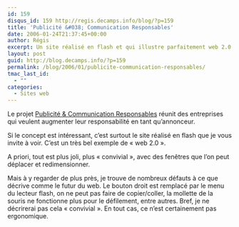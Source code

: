 ```yaml
---
id: 159
disqus_id: 159 http://regis.decamps.info/blog/?p=159
title: 'Publicité &#038; Communication Responsables'
date: 2006-01-24T21:37:45+00:00
author: Régis
excerpt: Un site réalisé en flash et qui illustre parfaitement web 2.0
layout: post
guid: http://blog.decamps.info/?p=159
permalink: /blog/2006/01/publicite-communication-responsables/
tmac_last_id:
  - ""
categories:
  - Sites web
---
```

Le projet [Publicité & Communication Responsables](http://www.communicationresponsable.com/) réunit des entreprises qui veulent augmenter leur responsabilité en tant qu’annonceur.

Si le concept est intéressant, c’est surtout le site réalisé en flash que je vous invite à voir. C’est un très bel exemple de « web 2.0 ».

A priori, tout est plus joli, plus « convivial », avec des fenêtres que l’on peut déplacer et redimensionner.

Mais à y regarder de plus près, je trouve de nombreux défauts à ce que décrive comme le futur du web. Le bouton droit est remplacé par le menu du lecteur flash, on ne peut pas faire de copier/coller, la mollette de la souris ne fonctionne plus pour le défilement, entre autres. Bref, je ne décrirerai pas cela « convivial ». En tout cas, ce n’est certainement pas ergonomique.
